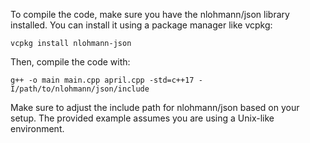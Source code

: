 To compile the code, make sure you have the nlohmann/json library installed. You can install it using a package manager like vcpkg:
```
vcpkg install nlohmann-json
```
Then, compile the code with:
```
g++ -o main main.cpp april.cpp -std=c++17 -I/path/to/nlohmann/json/include
```
Make sure to adjust the include path for nlohmann/json based on your setup. 
The provided example assumes you are using a Unix-like environment.
